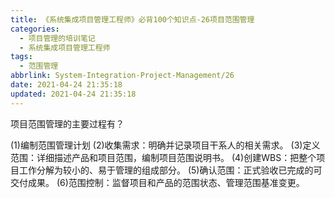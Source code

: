 ```yaml
---
title: 《系统集成项目管理工程师》必背100个知识点-26项目范围管理
categories:
  - 项目管理的培训笔记
  - 系统集成项目管理工程师
tags:
  - 范围管理
abbrlink: System-Integration-Project-Management/26
date: 2021-04-24 21:35:18
updated: 2021-04-24 21:35:18
---
```


项目范围管理的主要过程有？

(1)编制范围管理计划
(2)收集需求：明确并记录项目干系人的相关需求。
(3)定义范围：详细描述产品和项目范围，编制项目范围说明书。
(4)创建WBS：把整个项目工作分解为较小的、易于管理的组成部分。
(5)确认范围：正式验收已完成的可交付成果。
(6)范围控制：监督项目和产品的范围状态、管理范围基准变更。
